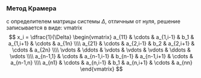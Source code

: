 ### Метод Крамера

с определителем матрицы системы $\Delta$, отличным от нуля, решение записывается в виде:
vmatrix
$$
x_i = \dfrac{1}{\Delta}
 \begin{vmatrix}
  a_{11} & \cdots & a_{1,i-1} & b_1 & a_{1,i+1} & \cdots & a_{1n} \\\\
  a_{21} & \cdots & a_{2,i-1} & b_2 & a_{2,i+1} & \cdots & a_{2n} \\\\
  \vdots & \ddots & \vdots & \vdots & \vdots & \ddots & \vdots  \\\\
  a_{n-1,1} & \cdots & a_{n-1,i-1} & b_{n-1} & a_{n-1,i+1} & \cdots & a_{n-1,n} \\\\
  a_{n1} & \cdots & a_{n,i-1} & b_1 & a_{n,i+1} & \cdots & a_{nn} 
 \end{vmatrix}
$$